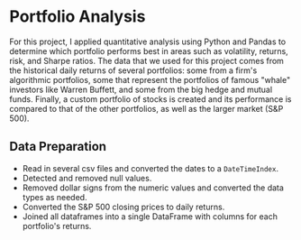 # Portfolio Analysis

For this project, I applied quantitative analysis using Python and Pandas to determine which portfolio performs best in areas such as volatility, returns, risk, and Sharpe ratios.  The data that we used for this project comes from the historical daily returns of several portfolios: some from a firm's algorithmic portfolios, some that represent the portfolios of famous "whale" investors like Warren Buffett, and some from the big hedge and mutual funds. Finally, a custom portfolio of stocks is created and its performance is compared to that of the other portfolios, as well as the larger market (S&P 500).

## Data Preparation

* Read in several csv files and converted the dates to a `DateTimeIndex`.
* Detected and removed null values.
* Removed dollar signs from the numeric values and converted the data types as needed.
* Converted the S&P 500 closing prices to daily returns.
* Joined all dataframes into a single DataFrame with columns for each portfolio's returns.








